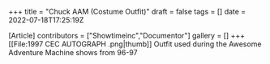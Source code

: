 +++
title = "Chuck AAM (Costume Outfit)"
draft = false
tags = []
date = 2022-07-18T17:25:19Z

[Article]
contributors = ["Showtimeinc","Documentor"]
gallery = []
+++
[[File:1997 CEC AUTOGRAPH .png|thumb]]
Outfit used during the Awesome Adventure Machine shows from 96-97